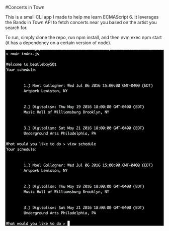 #Concerts in Town

<p>
  This is a small CLI app I made to help me learn ECMAScript 6. It leverages the Bands in Town API to fetch concerts near you based on the artist you search for.
<p>
<p>
  To run, simply clone the repo, run npm install, and then nvm exec npm start (it has a dependency on a certain version of node).
</p>

![Alt text](./screenshot.png?raw=true "Concerts in Town")
